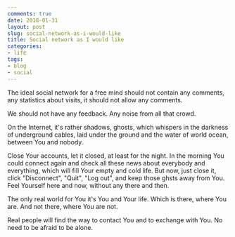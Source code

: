 ```yaml
---
comments: true
date: 2018-01-31
layout: post
slug: social-network-as-i-would-like
title: Social network as I would like
categories:
- life
tags:
- blog
- social
---
```


The ideal social network for a free mind should not contain any comments, any statistics about visits, it should not allow any comments.

We should not have any feedback. Any noise from all that crowd.

On the Internet, it's rather shadows, ghosts, which whispers in the darkness of underground cables, laid under the ground and the water of world ocean, between You and nobody.

Close Your accounts, let it closed, at least for the night. In the morning You could connect again and check all these news about everybody and everything, which will fill Your empty and cold life. But now, just close it, click "Disconnect", "Quit", "Log out", and keep those ghsts away from You. Feel Yourself here and now, without any there and then.

The only real world for You it's You and Your life. Which is there, where You are. And not there, where You are not.

Real people will find the way to contact You and to exchange with You. No need to be afraid to be alone.